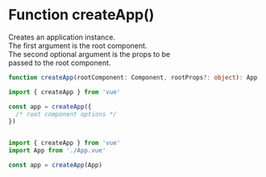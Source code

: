 # Function createApp()  

Creates an application instance.  
The first argument is the root component.  
The second optional argument is the props to be  
passed to the root component.  

```ts
function createApp(rootComponent: Component, rootProps?: object): App
```

```js
import { createApp } from 'vue'

const app = createApp({
  /* root component options */
})


import { createApp } from 'vue'
import App from './App.vue'

const app = createApp(App)
```
